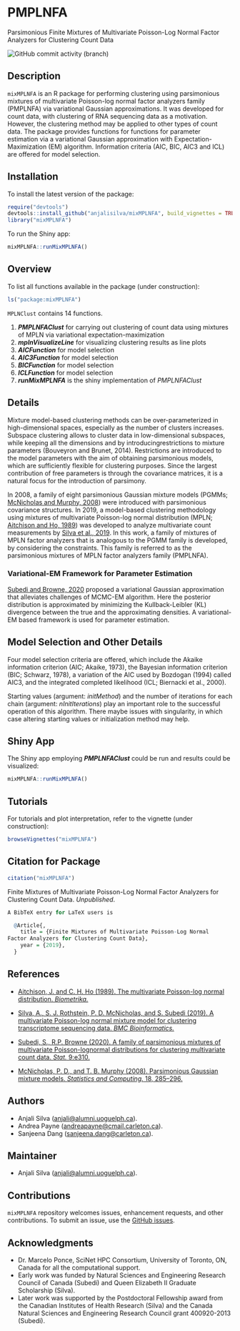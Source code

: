 
<!-- README.md is generated from README.Rmd. Please edit that file -->

# PMPLNFA

Parsimonious Finite Mixtures of Multivariate Poisson-Log Normal Factor
Analyzers for Clustering Count Data

<!-- badges: start -->

![GitHub commit activity
(branch)](https://img.shields.io/github/commit-activity/y/anjalisilva/MPLNClust/master)
<!-- badges: end -->


## Description
`mixMPLNFA` is an R package for performing clustering using parsimonious mixtures of multivariate Poisson-log normal  factor analyzers family (PMPLNFA) via variational Gaussian approximations. It was developed for count data, with clustering of RNA sequencing data as a motivation. However, the clustering method may be applied to other types of count data. The package provides functions for functions for parameter estimation via a variational Gaussian approximation with Expectation-Maximization (EM) algorithm. Information criteria (AIC, BIC, AIC3 and ICL) are offered for model selection. 

## Installation

To install the latest version of the package:

``` r
require("devtools")
devtools::install_github("anjalisilva/mixMPLNFA", build_vignettes = TRUE)
library("mixMPLNFA")
```

To run the Shiny app:
``` r
mixMPLNFA::runMixMPLNFA()
```

## Overview

To list all functions available in the package (under construction): 

``` r
ls("package:mixMPLNFA")
```

`MPLNClust` contains 14 functions. 

1. __*PMPLNFAClust*__ for carrying out clustering of count data using mixtures of MPLN via variational expectation-maximization
2. __*mplnVisualizeLine*__ for visualizing clustering results as line plots
3. __*AICFunction*__ for model selection 
4. __*AIC3Function*__ for model selection 
5. __*BICFunction*__ for model selection 
6. __*ICLFunction*__ for model selection 
7. __*runMixMPLNFA*__ is the shiny implementation of *PMPLNFAClust* 


## Details

Mixture model-based clustering methods can be over-parameterized in
high-dimensional spaces, especially as the number of clusters increases. Subspace clustering allows to cluster data in low-dimensional subspaces, while keeping all the dimensions and by introducingrestrictions to mixture parameters (Bouveyron and Brunet, 2014). Restrictions are introduced to the model parameters with the aim of obtaining parsimonious models, which are sufficiently flexible for clustering purposes. Since the largest contribution of free parameters is through the covariance matrices, it is a natural focus for the introduction of parsimony.

In 2008, a family of eight parsimonious Gaussian mixture models (PGMMs; [McNicholas and Murphy, 2008](https://link.springer.com/article/10.1007/s11222-008-9056-0)) were introduced with parsimonious covariance structures. In 2019, a
model-based clustering methodology using mixtures of multivariate
Poisson-log normal distribution (MPLN; [Aitchison and Ho,
1989](mixMPLNFA)) was developed to analyze multivariate count
measurements by [Silva et al., 2019](https://pubmed.ncbi.nlm.nih.gov/31311497/). In this work, a family of mixtures of MPLN factor analyzers that is analogous to the PGMM family is developed, by considering the constraints. This family is referred to as the parsimonious mixtures of MPLN factor analyzers family (PMPLNFA).

### Variational-EM Framework for Parameter Estimation 
[Subedi and Browne, 2020](https://doi.org/10.1002/sta4.310) proposed a variational Gaussian approximation that alleviates challenges of MCMC-EM algorithm. Here the posterior distribution is approximated by minimizing the Kullback-Leibler (KL) divergence between the true and the approximating densities. A variational-EM based framework is used for parameter estimation.

## Model Selection and Other Details

Four model selection criteria are offered, which include the Akaike information criterion (AIC; Akaike, 1973), the Bayesian information
criterion (BIC; Schwarz, 1978), a variation of the AIC used by Bozdogan (1994) called AIC3, and the integrated completed likelihood (ICL; Biernacki et al., 2000).

Starting values (argument: *initMethod*) and the number of iterations for each chain (argument: *nInitIterations*) play an important role to the successful operation of this algorithm. There maybe issues with singularity, in which case altering starting values or initialization method may help.

## Shiny App

The Shiny app employing __*PMPLNFAClust*__ could be run and results could be visualized:
``` r
mixMPLNFA::runMixMPLNFA()
```

## Tutorials  
  
For tutorials and plot interpretation, refer to the vignette (under construction):

``` r
browseVignettes("mixMPLNFA")
```
  
## Citation for Package
``` r
citation("mixMPLNFA")
```
Finite Mixtures of Multivariate Poisson-Log Normal
Factor Analyzers for Clustering Count Data. *Unpublished*. 
``` r
A BibTeX entry for LaTeX users is

  @Article{,
    title = {Finite Mixtures of Multivariate Poisson-Log Normal
Factor Analyzers for Clustering Count Data},
    year = {2019},
  }
```


## References

- [Aitchison, J. and C. H. Ho (1989). The multivariate Poisson-log
  normal distribution.
  *Biometrika.*](https://www.jstor.org/stable/2336624?seq=1)

- [Silva, A., S. J. Rothstein, P. D. McNicholas, and S. Subedi (2019). A
  multivariate Poisson-log normal mixture model for clustering
  transcriptome sequencing data. *BMC
  Bioinformatics.*](https://pubmed.ncbi.nlm.nih.gov/31311497/)

- [Subedi, S., R.P. Browne (2020). A family of parsimonious mixtures of
  multivariate Poisson-lognormal distributions for clustering
  multivariate count data. *Stat.*
  9:e310.](https://doi.org/10.1002/sta4.310)

- [McNicholas, P. D., and T. B. Murphy (2008). Parsimonious Gaussian
  mixture models. *Statistics and Computing.* 18,
  285–296.](https://link.springer.com/article/10.1007/s11222-008-9056-0)

## Authors

- Anjali Silva (<anjali@alumni.uoguelph.ca>).
- Andrea Payne (andreapayne@cmail.carleton.ca).
- Sanjeena Dang (<sanjeena.dang@carleton.ca>).

## Maintainer

- Anjali Silva (<anjali@alumni.uoguelph.ca>).

## Contributions

`mixMPLNFA` repository welcomes issues, enhancement requests, and other contributions. To submit an issue, use the [GitHub
issues](https://github.com/anjalisilva/mixMPLNFA/issues).

## Acknowledgments

- Dr. Marcelo Ponce, SciNet HPC Consortium, University of Toronto, ON, Canada for all the computational support.
- Early work was funded by Natural Sciences and Engineering Research
  Council of Canada (Subedi) and Queen Elizabeth II Graduate Scholarship (Silva).
- Later work was supported by the Postdoctoral Fellowship award from the Canadian Institutes of Health Research (Silva) and the Canada Natural Sciences and Engineering Research Council grant 400920-2013 (Subedi).
